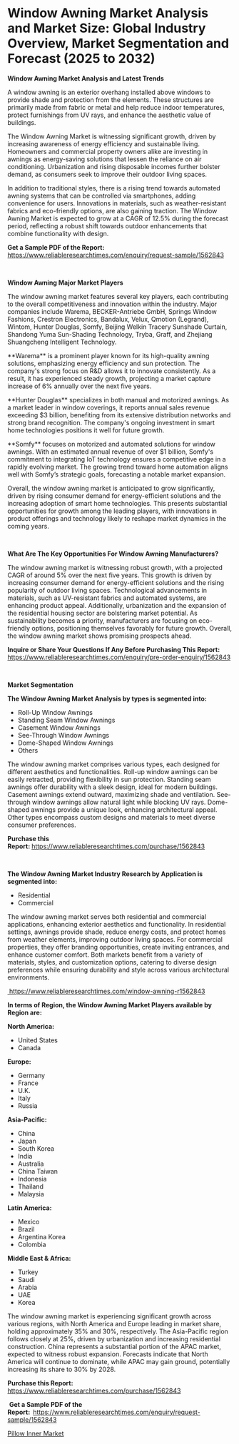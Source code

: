 <p><h1>Window Awning Market Analysis and Market Size: Global Industry Overview, Market Segmentation and Forecast (2025 to 2032)</h1></p><p><strong>Window Awning Market Analysis and Latest Trends</strong></p>
<p><p>A window awning is an exterior overhang installed above windows to provide shade and protection from the elements. These structures are primarily made from fabric or metal and help reduce indoor temperatures, protect furnishings from UV rays, and enhance the aesthetic value of buildings. </p><p>The Window Awning Market is witnessing significant growth, driven by increasing awareness of energy efficiency and sustainable living. Homeowners and commercial property owners alike are investing in awnings as energy-saving solutions that lessen the reliance on air conditioning. Urbanization and rising disposable incomes further bolster demand, as consumers seek to improve their outdoor living spaces. </p><p>In addition to traditional styles, there is a rising trend towards automated awning systems that can be controlled via smartphones, adding convenience for users. Innovations in materials, such as weather-resistant fabrics and eco-friendly options, are also gaining traction. The Window Awning Market is expected to grow at a CAGR of 12.5% during the forecast period, reflecting a robust shift towards outdoor enhancements that combine functionality with design.</p></p>
<p><strong>Get a Sample PDF of the Report:&nbsp;</strong> <a href="https://www.reliableresearchtimes.com/enquiry/request-sample/1562843?utm_campaign=3088&utm_medium=2&utm_source=Github&utm_content=ia&utm_term=04042025&utm_id=window-awning">https://www.reliableresearchtimes.com/enquiry/request-sample/1562843</a></p>
<p>&nbsp;</p>
<p><strong>Window Awning Major Market Players</strong></p>
<p><p>The window awning market features several key players, each contributing to the overall competitiveness and innovation within the industry. Major companies include Warema, BECKER-Antriebe GmbH, Springs Window Fashions, Crestron Electronics, Bandalux, Velux, Qmotion (Legrand), Wintom, Hunter Douglas, Somfy, Beijing Welkin Tracery Sunshade Curtain, Shandong Yuma Sun-Shading Technology, Tryba, Graff, and Zhejiang Shuangcheng Intelligent Technology.</p><p>**Warema** is a prominent player known for its high-quality awning solutions, emphasizing energy efficiency and sun protection. The company's strong focus on R&D allows it to innovate consistently. As a result, it has experienced steady growth, projecting a market capture increase of 6% annually over the next five years.</p><p>**Hunter Douglas** specializes in both manual and motorized awnings. As a market leader in window coverings, it reports annual sales revenue exceeding $3 billion, benefiting from its extensive distribution networks and strong brand recognition. The company's ongoing investment in smart home technologies positions it well for future growth.</p><p>**Somfy** focuses on motorized and automated solutions for window awnings. With an estimated annual revenue of over $1 billion, Somfy's commitment to integrating IoT technology ensures a competitive edge in a rapidly evolving market. The growing trend toward home automation aligns well with Somfy’s strategic goals, forecasting a notable market expansion.</p><p>Overall, the window awning market is anticipated to grow significantly, driven by rising consumer demand for energy-efficient solutions and the increasing adoption of smart home technologies. This presents substantial opportunities for growth among the leading players, with innovations in product offerings and technology likely to reshape market dynamics in the coming years.</p></p>
<p>&nbsp;</p>
<p><strong>What Are The Key Opportunities For Window Awning Manufacturers?</strong></p>
<p><p>The window awning market is witnessing robust growth, with a projected CAGR of around 5% over the next five years. This growth is driven by increasing consumer demand for energy-efficient solutions and the rising popularity of outdoor living spaces. Technological advancements in materials, such as UV-resistant fabrics and automated systems, are enhancing product appeal. Additionally, urbanization and the expansion of the residential housing sector are bolstering market potential. As sustainability becomes a priority, manufacturers are focusing on eco-friendly options, positioning themselves favorably for future growth. Overall, the window awning market shows promising prospects ahead.</p></p>
<p><strong>Inquire or Share Your Questions If Any Before Purchasing This Report:</strong> <a href="https://www.reliableresearchtimes.com/enquiry/pre-order-enquiry/1562843?utm_campaign=3088&utm_medium=2&utm_source=Github&utm_content=ia&utm_term=04042025&utm_id=window-awning">https://www.reliableresearchtimes.com/enquiry/pre-order-enquiry/1562843</a></p>
<p>&nbsp;</p>
<p><strong>Market Segmentation</strong></p>
<p><strong>The Window Awning Market Analysis by types is segmented into:</strong></p>
<p><ul><li>Roll-Up Window Awnings</li><li>Standing Seam Window Awnings</li><li>Casement Window Awnings</li><li>See-Through Window Awnings</li><li>Dome-Shaped Window Awnings</li><li>Others</li></ul></p>
<p><p>The window awning market comprises various types, each designed for different aesthetics and functionalities. Roll-up window awnings can be easily retracted, providing flexibility in sun protection. Standing seam awnings offer durability with a sleek design, ideal for modern buildings. Casement awnings extend outward, maximizing shade and ventilation. See-through window awnings allow natural light while blocking UV rays. Dome-shaped awnings provide a unique look, enhancing architectural appeal. Other types encompass custom designs and materials to meet diverse consumer preferences.</p></p>
<p><strong>Purchase this Report:&nbsp;</strong><a href="https://www.reliableresearchtimes.com/purchase/1562843?utm_campaign=3088&utm_medium=2&utm_source=Github&utm_content=ia&utm_term=04042025&utm_id=window-awning">https://www.reliableresearchtimes.com/purchase/1562843</a></p>
<p>&nbsp;</p>
<p><strong>The Window Awning Market Industry Research by Application is segmented into:</strong></p>
<p><ul><li>Residential</li><li>Commercial</li></ul></p>
<p><p>The window awning market serves both residential and commercial applications, enhancing exterior aesthetics and functionality. In residential settings, awnings provide shade, reduce energy costs, and protect homes from weather elements, improving outdoor living spaces. For commercial properties, they offer branding opportunities, create inviting entrances, and enhance customer comfort. Both markets benefit from a variety of materials, styles, and customization options, catering to diverse design preferences while ensuring durability and style across various architectural environments.</p></p>
<p><a href="https://www.reliableresearchtimes.com/window-awning-r1562843?utm_campaign=3088&utm_medium=2&utm_source=Github&utm_content=ia&utm_term=04042025&utm_id=window-awning">&nbsp;https://www.reliableresearchtimes.com/window-awning-r1562843</a></p>
<p><strong>In terms of Region, the Window Awning Market Players available by Region are:</strong></p>
<p>
    <p> <strong> North America: </strong>
        <ul>
            <li>United States</li>
            <li>Canada</li>
        </ul>
        </p> 
    <p> <strong> Europe: </strong>
        <ul>
            <li>Germany</li>
            <li>France</li>
            <li>U.K.</li>
            <li>Italy</li>
            <li>Russia</li>
        </ul>
        </p> 
    <p> <strong> Asia-Pacific: </strong>
        <ul>
            <li>China</li>
            <li>Japan</li>
            <li>South Korea</li>
            <li>India</li>
            <li>Australia</li>
            <li>China Taiwan</li>
            <li>Indonesia</li>
            <li>Thailand</li>
            <li>Malaysia</li>
        </ul>
        </p> 
    <p> <strong> Latin America: </strong>
        <ul>
            <li>Mexico</li>
            <li>Brazil</li>
            <li>Argentina Korea</li>
            <li>Colombia</li>
        </ul>
        </p> 
    <p> <strong> Middle East & Africa: </strong>
        <ul>
            <li>Turkey</li>
            <li>Saudi</li>
            <li>Arabia</li>
            <li>UAE</li>
            <li>Korea</li>
        </ul>
    </p>
    </p>
<p><p>The window awning market is experiencing significant growth across various regions, with North America and Europe leading in market share, holding approximately 35% and 30%, respectively. The Asia-Pacific region follows closely at 25%, driven by urbanization and increasing residential construction. China represents a substantial portion of the APAC market, expected to witness robust expansion. Forecasts indicate that North America will continue to dominate, while APAC may gain ground, potentially increasing its share to 30% by 2028.</p></p>
<p><strong>Purchase this Report: </strong><a href="https://www.reliableresearchtimes.com/purchase/1562843?utm_campaign=3088&utm_medium=2&utm_source=Github&utm_content=ia&utm_term=04042025&utm_id=window-awning">https://www.reliableresearchtimes.com/purchase/1562843</a></p>
<p>&nbsp;<strong>Get a Sample PDF of the Report:&nbsp;&nbsp;</strong><a href="https://www.reliableresearchtimes.com/enquiry/request-sample/1562843?utm_campaign=3088&utm_medium=2&utm_source=Github&utm_content=ia&utm_term=04042025&utm_id=window-awning">https://www.reliableresearchtimes.com/enquiry/request-sample/1562843</a></p>
<p><strong></strong></p>
<p><p><a href="https://github.com/akermigarib/Market-Research-Report-List-1/blob/main/pillow-inner-market.md?utm_campaign=3088&utm_medium=2&utm_source=Github&utm_content=ia&utm_term=04042025&utm_id=window-awning">Pillow Inner Market</a></p></p>